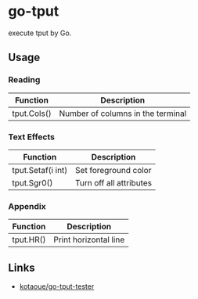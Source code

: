 # go-tput
execute tput by Go.

## Usage
### Reading
| Function | Description |
| ---- | ---- |
| tput.Cols() | Number of columns in the terminal |
### Text Effects
| Function | Description |
| ---- | ---- |
| tput.Setaf(i int) | Set foreground color |
| tput.Sgr0() | Turn off all attributes |
### Appendix
| Function | Description |
| ---- | ---- |
| tput.HR() | Print horizontal line |

## Links
* [kotaoue/go-tput-tester](https://github.com/kotaoue/go-tput-tester)

